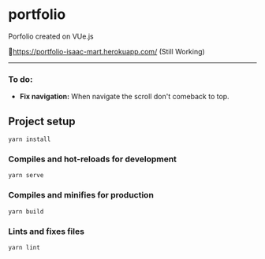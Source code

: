 # portfolio
Porfolio created on VUe.js

🔗https://portfolio-isaac-mart.herokuapp.com/ (Still Working)

--- 

### To do:
- **Fix navigation:** When navigate the scroll don't comeback to top.
## Project setup
```
yarn install
```

### Compiles and hot-reloads for development
```
yarn serve
```

### Compiles and minifies for production
```
yarn build
```

### Lints and fixes files
```
yarn lint
```
